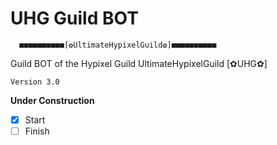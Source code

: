 # UHG Guild BOT

      ■■■■■■■■■■[✿UltimateHypixelGuild✿]■■■■■■■■■■

Guild BOT of the Hypixel Guild UltimateHypixelGuild [✿UHG✿]

`Version 3.0`

**Under Construction**

- [x] Start
- [ ] Finish
